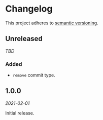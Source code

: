 # Changelog

This project adheres to [semantic versioning](https://semver.org).

## Unreleased

*TBD*

### Added

* `remove` commit type.

## 1.0.0

*2021-02-01*

Initial release.

